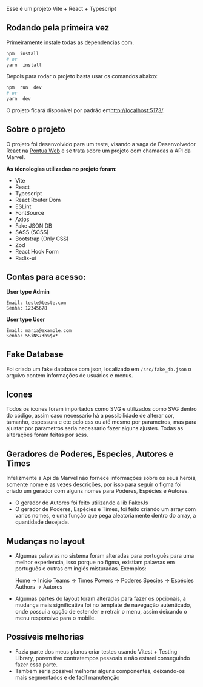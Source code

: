 Esse é um projeto Vite + React + Typescript

  

## Rodando pela primeira vez 

Primeiramente instale todas as dependencias com.  

```bash
npm  install
# or
yarn  install
```

Depois para rodar o projeto basta usar os comandos abaixo:
```bash
npm  run  dev
# or
yarn  dev
```


  

O projeto ficará disponivel por padrão em[http://localhost:5173/](http://localhost:5173/).



  

## Sobre o projeto

  O projeto foi desenvolvido para um teste, visando a vaga de Desenvolvedor React na [Pontua Web](https://pontua.com.br/) e se trata sobre um projeto com chamadas a API da Marvel.


**As técnologias utilizadas no projeto foram:**
- Vite
- React
- Typescript
- React Router Dom
- ESLint
- FontSource
- Axios
- Fake JSON DB
- SASS (SCSS)
- Bootstrap (Only CSS)
- Zod
- React Hook Form
- Radix-ui

 
## Contas para acesso:

**User type Admin**

    Email: teste@teste.com
    Senha: 12345678

**User type User**

    Email: maria@example.com
    Senha: 5SiNS73b%$x*

## Fake Database
Foi criado um fake database com json, localizado em `/src/fake_db.json` o arquivo contem informações de usuários e menus.

## Icones
Todos os icones foram importados como SVG e utilizados como SVG dentro do código, assim caso necessario há a possibilidade de alterar cor, tamanho, espessura e etc pelo css ou até mesmo por parametros, mas para ajustar por parametros seria necessario fazer alguns ajustes. Todas as alterações foram feitas por scss.

## Geradores de Poderes, Especies, Autores e Times
Infelizmente a Api da Marvel não fornece informações sobre os seus herois, somente nome e as vezes descrições, por isso para seguir o figma foi criado um gerador com alguns nomes para Poderes, Espécies e Autores.

- O gerador de Autores foi feito utilizando a lib FakerJs
- O gerador de Poderes, Espécies e Times, foi feito criando um array com varios nomes, e uma função que pega aleatoriamente dentro do array, a quantidade desejada.
  
## Mudanças no layout

- Algumas palavras no sistema foram alteradas para português para uma melhor experiencia, isso porque no figma, existiam palavras em português e outras em inglês misturadas.
Exemplos:
    

     Home -> Início
        Teams -> Times
        Powers -> Poderes
        Species -> Espécies
        Authors -> Autores

- Algumas partes do layout foram alteradas para fazer os opcionais, a mudança mais significativa foi no template de navegação autenticado, onde possui a opção de estender e retrair o menu, assim deixando o menu responsivo para o mobile.

  
## Possíveis melhorias

- Fazia parte dos meus planos criar testes usando Vitest + Testing Library, porem tive contratempos pessoais e não estarei conseguindo fazer essa parte.
- Tambem seria possivel melhorar alguns componentes, deixando-os mais segmentados e de facil manutenção
 